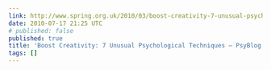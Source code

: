 ```yaml
---
link: http://www.spring.org.uk/2010/03/boost-creativity-7-unusual-psychological-techniques.php
date: 2010-07-17 21:25 UTC
# published: false
published: true
title: 'Boost Creativity: 7 Unusual Psychological Techniques — PsyBlog'
tags: []
---
```



